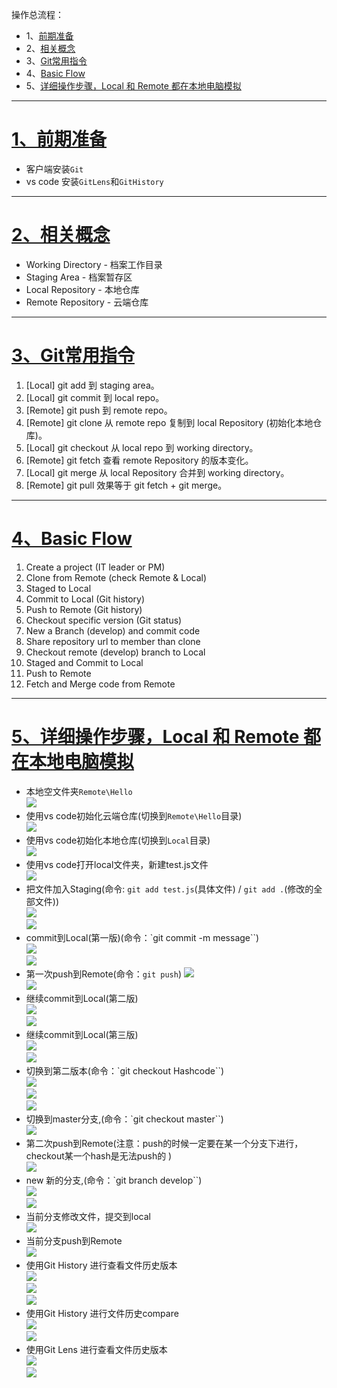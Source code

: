 操作总流程：
- 1、[前期准备](#git-01)
- 2、[相关概念](#git-02)
- 3、[Git常用指令](#git-03)
- 4、[Basic Flow](#git-04)
- 5、[详细操作步骤，Local 和 Remote 都在本地电脑模拟](#git-05)

---

# <a name="git-01" href="#" >1、前期准备</a>
* 客户端安装`Git`   
* vs code 安装`GitLens`和`GitHistory`  

---

# <a name="git-02" href="#" >2、相关概念</a>
* Working Directory - 档案工作目录
* Staging Area - 档案暂存区
* Local Repository - 本地仓库
* Remote Repository - 云端仓库

---

# <a name="git-03" href="#" >3、Git常用指令</a>
1. [Local] git add 到 staging area。
2. [Local] git commit 到 local repo。
3. [Remote] git push 到 remote repo。
4. [Remote] git clone 从 remote repo 复制到 local Repository (初始化本地仓库)。
5. [Local] git checkout 从 local repo 到 working directory。
6. [Remote] git fetch 查看 remote Repository 的版本变化。
7. [Local] git merge 从 local Repository 合并到 working directory。
8. [Remote] git pull 效果等于 git fetch + git merge。

---

# <a name="git-04" href="#" >4、Basic Flow</a>
1. Create a project (IT leader or PM)   
2. Clone from Remote (check Remote & Local)   
3. Staged to Local
4. Commit to Local (Git history)
5. Push to Remote (Git history)
6. Checkout specific version (Git status)
7. New a Branch (develop) and commit code
8. Share repository url to member than clone
9. Checkout remote (develop) branch to Local
10. Staged and Commit to Local
11. Push to Remote
12. Fetch and Merge code from Remote 

---

# <a name="git-05" href="#" >5、详细操作步骤，Local 和 Remote 都在本地电脑模拟</a>
* 本地空文件夹`Remote\Hello`   
![](image/1-1.png)   
* 使用vs code初始化云端仓库(切换到`Remote\Hello`目录)     
![](image/1-2.png)   
* 使用vs code初始化本地仓库(切换到`Local`目录)   
![](image/1-3.png)   
* 使用vs code打开local文件夹，新建test.js文件  
![](image/1-4.png)  
* 把文件加入Staging(命令: `git add test.js`(具体文件) / `git add .`(修改的全部文件))  
![](image/1-5.png)  
![](image/1-6.png)  
* commit到Local(第一版)(命令：`git commit -m message``)  
![](image/1-7.png)  
![](image/1-8.png)  
* 第一次push到Remote(命令：`git push`) 
![](image/1-9.png)  
![](image/1-10.png)  
* 继续commit到Local(第二版)  
![](image/1-11.png)   
![](image/1-12.png)  
* 继续commit到Local(第三版)  
![](image/1-13.png)  
![](image/1-14.png)   
* 切换到第二版本(命令：`git checkout Hashcode``)    
![](image/1-15.png)   
![](image/1-16.png)   
![](image/1-17.png) 
* 切换到master分支,(命令：`git checkout master``)  
![](image/1-18.png)   
* 第二次push到Remote(注意：push的时候一定要在某一个分支下进行，checkout某一个hash是无法push的 )    
![](image/1-19.png)   
* new 新的分支,(命令：`git branch develop``)   
![](image/1-19.png)   
![](image/1-20.png)   
* 当前分支修改文件，提交到local  
![](image/1-21.png)     
* 当前分支push到Remote  
![](image/1-22.png)   
* 使用Git History 进行查看文件历史版本  
![](image/1-23.png)   
![](image/1-24.png)   
![](image/1-25.png)   
* 使用Git History 进行文件历史compare  
![](image/1-26.png)   
![](image/1-27.png)   
* 使用Git Lens 进行查看文件历史版本   
![](image/1-28.png)     
![](image/1-29.png)   









  
    


  










  




 
 
 
 
 












